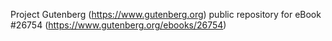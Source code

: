 Project Gutenberg (https://www.gutenberg.org) public repository for eBook #26754 (https://www.gutenberg.org/ebooks/26754)
